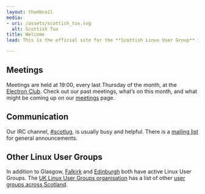 ```yaml
---
layout: thumbnail
media:
- uri: /assets/scottish_tux.svg
  alt: Scottish Tux
title: Welcome
lead: This is the official site for the **Scottish Linux User Group** in Glasgow.

---
```


## Meetings

Meetings are held at 19:00, every last Thursday of the month, at the [Electron Club][].  Check out our past meetings, what’s on this month, and what might be coming up on our [meetings](/meetings) page.

## Communication

Our IRC channel, [#scotlug][], is usually busy and helpful.  There is a [mailing list][] for general announcements.

## Other Linux User Groups

In addition to Glasgow, [Falkirk][] and [Edinburgh][] both have active Linux User Groups.  The [UK Linux User Groups organisation][] has a list of other [user groups across Scotland][].

[Electron Club]: http://www.electronclub.org/doku.php
[#scotlug]: https://webchat.freenode.net/?randomnick=1&amp;channels=%23scotlug&amp;prompt=1
[mailing list]: http://mailman.lug.org.uk/mailman/listinfo/scottish
[Falkirk]: https://plus.google.com/115476628113417487323
[Edinburgh]: http://www.edlug.org.uk/
[UK Linux User Groups organisation]: https://lug.org.uk/
[user groups across Scotland]: https://lug.org.uk/lugs/scotland
